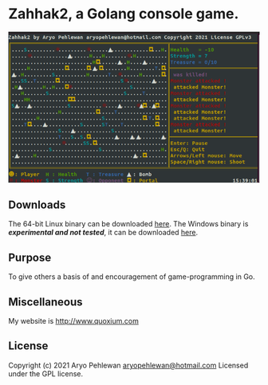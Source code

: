 # Zahhak2, a Golang console game.

![Screenshot](pics/zahhak2.png)

## Downloads
The 64-bit Linux binary can be downloaded [here](downloads/Zahhak2.linux.zip?raw=true).
The Windows binary is ***experimental and not tested***, it can be downloaded [here](downloads/Zahhak2.windows.zip?raw=true).

## Purpose
To give others a basis of and encouragement of game-programming in Go.

## Miscellaneous
My website is http://www.quoxium.com

## License
Copyright (c) 2021 Aryo Pehlewan aryopehlewan@hotmail.com 
Licensed under the GPL license.

